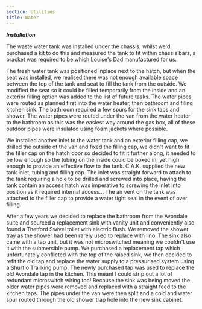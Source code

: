 ```yaml
---
section: Utilities
title: Water
---
```


***Installation***

The waste water tank was installed under the chassis, whilst we'd purchased a kit to do this and measured the tank to fit within chassis bars, a bracket was required to be which Louise's Dad manufactured for us. 

<div class="flickrslideshow" data-ids="[908232043, 919256214, 918422863, 919282926]">
</div>

The fresh water tank was positioned inplace next to the hatch, but when the seat was installed, we realised there was not enough available space between the top of the tank and seat to fill the tank from the outside. We modified the seat so it could be filled temporarily from the inside and an exterior filling option was added to the list of future tasks. The water pipes were routed as planned first into the water heater, then bathroom and filing kitchen sink. The bathroom required a few spurs for the sink taps and shower. The water pipes were routed under the van from the water heater to the bathroom as this was the easiest way around the gas box, all of these outdoor pipes were insulated using foam jackets where possible. 

<div class="flickrslideshow" data-ids="[873117728,872272671,872286151,873151304,872308327,872328627,873186034,873192068,908139379,942878611]">
</div>

We installed another inlet to the water tank and an exterior filling cap, we drilled the outside of the van and fixed the filling cap, we didn't want to fit the filler cap on the hatch door so decided to fit it further along, it needed to be low enough so the tubing on the inside could be boxed in, yet high enough to provide an effective flow to the tank. C.A.K. supplied the new tank inlet, tubing and filling cap. The inlet was straight forward to attach to the tank requiring a hole to be drilled and screwed into place, having the tank contain an access hatch was imperative to screwing the inlet into position as it required internal access... The air vent on the tank was attached to the filler cap to provide a water tight seal in the event of over filling. 

<div class="flickrslideshow" data-ids="[5031451480,5030847113,5031479750]">
</div>

After a few years we decided to replace the bathroom from the Avondale suite and sourced a replacement sink with vanity unit and conveniently also found a Thetford Swivel toilet with electric flush. We removed the shower tray as the shower had been rarely used to replace with lino. The sink also came with a tap unit, but it was not microswitched meaning we couldn't use it with the submersible pump. We purchased a replacement tap which unfortunately conflicted with the top of the raised sink, we then decided to refit the old tap and replace the water supply to a pressurised system using a Shurflo Trailking pump. The newly purchased tap was used to replace the old Avondale tap in the kitchen. This meant I could strip out a lot of redundant microswitch wiring too! Because the sink was being moved the older water pipes were removed and replaced with a straight feed to the kitchen taps. The pipes under the van were then split and a cold and water spur routed through the old shower trap hole into the new sink cabinet. 

<div class="flickrslideshow" data-ids="[7311105220,7311106914]">
</div>